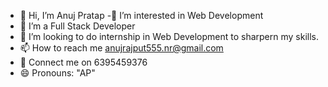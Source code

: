 - 👋 Hi, I’m Anuj Pratap
-👀 I’m interested in Web Development
- 🌱 I’m a Full Stack Developer
- 💞️ I’m looking to do internship in Web Development to sharpern my skills.
- 📫 How to reach me anujrajput555.nr@gmail.com
- 📱 Connect me on 6395459376
- 😄 Pronouns: "AP"

<!---
Apratap123/Apratap123 is a ✨ special ✨ repository because its `README.md` (this file) appears on your GitHub profile.
You can click the Preview link to take a look at your changes.
--->
